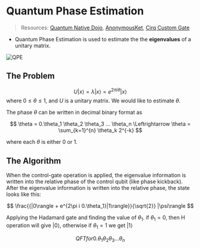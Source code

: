 # Quantum Phase Estimation

> Resources: [Quantum Native Dojo](https://dojo.qulacs.org/en/latest/notebooks/2.4_phase_estimation_beginner.html), [AnonymousKet](https://anonymousket.medium.com/quantum-phase-estimation-e2910e8ef8ec), [Cirq Custom Gate](https://quantumai.google/cirq/build/custom_gates)

- Quantum Phase Estimation is used to estimate the the **eigenvalues** of a unitary matrix.

![QPE](https://miro.medium.com/v2/resize:fit:786/format:webp/1*P3CeJTp7XOrC7masXBkd1A.png)

## The Problem

$$
U|x\rangle = \lambda|x\rangle = e^{2\pi i\theta}|x\rangle
$$
where $0 \leq \theta \leq 1$, and $U$ is a unitary matrix. We would like to estimate $\theta$.

The phase $\theta$ can be written in decimal binary format as

$$
\theta = 0.\theta_1 \theta_2 \theta_3 ... \theta_n \Leftrightarrow \theta = \sum_{k=1}^{n} \theta_k 2^{-k}
$$

where each $\theta$ is either 0 or 1.

## The Algorithm

When the control-gate operation is applied, the eigenvalue information is written into the relative phase of the control qubit (like phase kickback). After the eigenvalue information is written into the relative phase, the state looks like this:

$$
\frac{{|0\rangle + e^{2\pi i 0.\theta_1}|1\rangle}}{\sqrt{2}} |\psi\rangle
$$

Applying the Hadamard gate and finding the value of $\theta_1$. if $\theta_1=0$, then H operation will give $|0\rangle$, otherwise if $\theta_1=1$ we get $|1\rangle$

$$
QFT for 0.\theta_1 \theta_2 \theta_3 ... \theta_n
$$